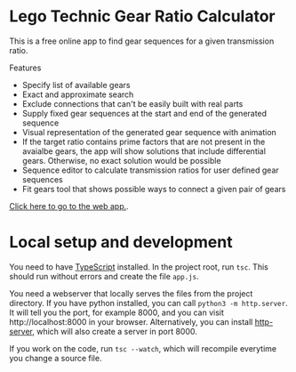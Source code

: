 # Lego Technic Gear Ratio Calculator

This is a free online app to find gear sequences for a given transmission ratio.

Features
- Specify list of available gears
- Exact and approximate search
- Exclude connections that can't be easily built with real parts
- Supply fixed gear sequences at the start and end of the generated sequence
- Visual representation of the generated gear sequence with animation
- If the target ratio contains prime factors that are not present in the avaialbe gears, the app will show solutions that include differential gears.
Otherwise, no exact solution would be possible
- Sequence editor to calculate transmission ratios for user defined gear sequences
- Fit gears tool that shows possible ways to connect a given pair of gears

[Click here to go to the web app.](https://marian42.de/gears).

# Local setup and development

You need to have [TypeScript](https://www.typescriptlang.org/) installed.
In the project root, run `tsc`.
This should run without errors and create the file `app.js`.

You need a webserver that locally serves the files from the project directory.
If you have python installed, you can call `python3 -m http.server`.
It will tell you the port, for example 8000, and you can visit http://localhost:8000 in your browser.
Alternatively, you can install [http-server](https://www.npmjs.com/package/http-server), which will also create a server in port 8000.

If you work on the code, run `tsc --watch`, which will recompile everytime you change a source file.
